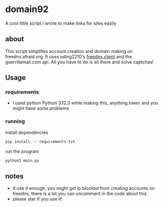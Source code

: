 # domain92
A cool little script I wrote to make links for sites easily
## about
This script simplifies account creation and domain making on freedns.afraid.org.
It uses ading2210's [freedns client](https://github.com/ading2210/freedns-client) and the guerrillamail.com api.
All you have to do is sit there and solve captchas!
## Usage
### requirements
- I used python Python 3.12.3 while making this, anything lower and you might have some problems
### running
install dependencies
```bash
pip install -r requirements.txt
```
run the program
```bash
python3 main.py
```
## notes
- if use it enough, you might get ip blocked from creating accounts on freedns, there is a bit you can uncomment in the code about this.
- please star if you use it!
